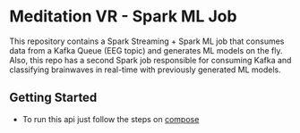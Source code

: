 # Meditation VR - Spark ML Job

This repository contains a Spark Streaming + Spark ML job that consumes data from a Kafka Queue (EEG topic) and generates ML models on the fly. Also, this repo has a second Spark job responsible for consuming Kafka and classifying brainwaves in real-time with previously generated ML models.

## Getting Started

* To run this api just follow the steps on [compose](https://github.com/MeditationVR/compose)